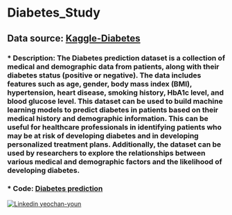 # Diabetes_Study
## **Data source**: [Kaggle-Diabetes](https://www.kaggle.com/datasets/iammustafatz/diabetes-prediction-dataset/data)

### * **Description**: The Diabetes prediction dataset is a collection of medical and demographic data from patients, along with their diabetes status (positive or negative). The data includes features such as age, gender, body mass index (BMI), hypertension, heart disease, smoking history, HbA1c level, and blood glucose level. This dataset can be used to build machine learning models to predict diabetes in patients based on their medical history and demographic information. This can be useful for healthcare professionals in identifying patients who may be at risk of developing diabetes and in developing personalized treatment plans. Additionally, the dataset can be used by researchers to explore the relationships between various medical and demographic factors and the likelihood of developing diabetes.

### * **Code**: [Diabetes prediction](https://github.com/YeochanYoun119/Diabetes_Study/blob/main/diabetes_study.ipynb)

[![Linkedin](https://i.stack.imgur.com/gVE0j.png) yeochan-youn](https://www.linkedin.com/in/yeochan-youn/)